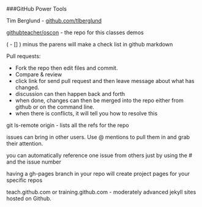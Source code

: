 ###GitHub Power Tools

Tim Berglund - [github.com/tlberglund](http://github.com/tlberglund)

[githubteacher/oscon](https://github.com/githubteacher/oscon) - the repo for this classes demos

( - [] ) minus the parens will make a check list in github markdown

Pull requests: 

- Fork the repo then edit files and commit.  
- Compare & review
- click link for send pull request and then leave message about what has changed.
- discussion can then happen back and forth
- when done, changes can then be merged into the repo either from github or on the command line.
- when there is conflicts, it will tell you how to resolve this

git ls-remote origin - lists all the refs for the repo

issues can bring in other users.  Use @ mentions to pull them in and grab their attention.

you can automatically reference one issue from others just by using the # and the issue number

having a gh-pages branch in your repo will create project pages for your specific repos

teach.github.com or training.github.com - moderately advanced jekyll sites hosted on Github.